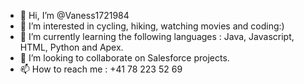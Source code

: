 - 👋 Hi, I’m @Vaness1721984
- 👀 I’m interested in cycling, hiking, watching movies and coding:)
- 🌱 I’m currently learning the following languages : Java, Javascript, HTML, Python and Apex.
- 💞️ I’m looking to collaborate on Salesforce projects.
- 📫 How to reach me : +41 78 223 52 69

<!---
Vaness1721984/Vaness1721984 is a ✨ special ✨ repository because its `README.md` (this file) appears on your GitHub profile.
You can click the Preview link to take a look at your changes.
--->

